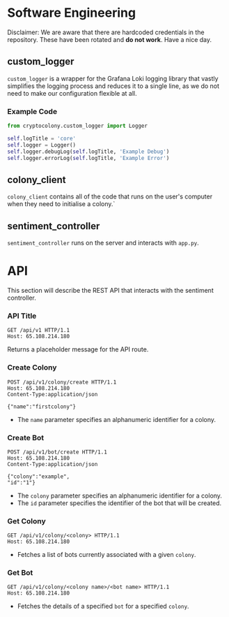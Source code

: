 # Software Engineering

Disclaimer:
We are aware that there are hardcoded credentials in the repository. These have been rotated and **do not work**. Have a nice day.

## custom_logger
`custom_logger` is a wrapper for the Grafana Loki logging library that vastly simplifies the logging process and reduces it to a single line, as we do not need to make our configuration flexible at all.

### Example Code

```py
from cryptocolony.custom_logger import Logger

self.logTitle = 'core'
self.logger = Logger()
self.logger.debugLog(self.logTitle, 'Example Debug')
self.logger.errorLog(self.logTitle, 'Example Error')
```

## colony_client
`colony_client` contains all of the code that runs on the user's computer when they need to initialise a colony.`

## sentiment_controller
`sentiment_controller` runs on the server and interacts with `app.py`.

# API

This section will describe the REST API that interacts with the sentiment controller.
### API Title
```
GET /api/v1 HTTP/1.1
Host: 65.108.214.180
```
Returns a placeholder message for the API route.

### Create Colony
```
POST /api/v1/colony/create HTTP/1.1
Host: 65.108.214.180
Content-Type:application/json

{"name":"firstcolony"}
```

- The `name` parameter specifies an alphanumeric identifier for a colony.

### Create Bot
```
POST /api/v1/bot/create HTTP/1.1
Host: 65.108.214.180
Content-Type:application/json

{"colony":"example",
"id":"1"}
```


- The `colony` parameter specifies an alphanumeric identifier for a colony.
- The `id` parameter specifies the identifier of the bot that will be created.

### Get Colony
```
GET /api/v1/colony/<colony> HTTP/1.1
Host: 65.108.214.180
```
- Fetches a list of bots currently associated with a given `colony`.

### Get Bot
```
GET /api/v1/colony/<colony name>/<bot name> HTTP/1.1
Host: 65.108.214.180
```
- Fetches the details of a specified `bot` for a specified `colony`.
